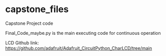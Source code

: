 # capstone_files
Capstone Project code

Final_Code_maybe.py is the main executing code for continuous operation


LCD Github link:
https://github.com/adafruit/Adafruit_CircuitPython_CharLCD/tree/main
